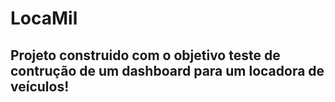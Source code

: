 # LocaMil

## Projeto construido com o objetivo teste de contrução de um dashboard para um locadora de veículos!


